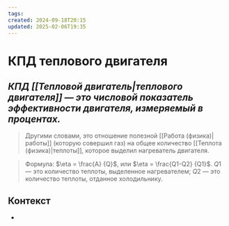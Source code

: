 ```yaml
---
tags: 
created: 2024-09-18T20:15
updated: 2025-02-06T19:35
---
```

# КПД теплового двигателя

## ***КПД [[Тепловой двигатель|теплового двигателя]] — это числовой показатель эффективности двигателя, измеряемый в процентах.***

> Другими словами, это отношение полезной [[Работа (физика)|работы]] (которую совершил газ) на общее количество [[Теплота (физика)|теплоты]], которое выделил нагреватель двигателя.

> Формула: $\eta = \frac{A} {Q}$, или $\eta = \frac{Q1-Q2} {Q1}$.
> $Q1$ — это количество теплоты, выделенное нагревателем;
> $Q2$ — это количество теплоты, отданное холодильнику.


## Контекст
- 

